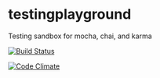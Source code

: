 # testingplayground
Testing sandbox for mocha, chai, and karma

[![Build Status](https://travis-ci.org/luketlancaster/testingplayground.svg?branch=master)](https://travis-ci.org/luketlancaster/testingplayground)

[![Code Climate](https://codeclimate.com/github/luketlancaster/testingplayground/badges/gpa.svg)](https://codeclimate.com/github/luketlancaster/testingplayground)
